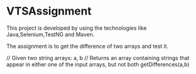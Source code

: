 # VTSAssignment

This project is developed by using the technologies like Java,Selenium,TestNG and Maven.

The assignment is to get the difference of two arrays and test it.

// Given two string arrays: a, b 
 // Returns an array containing strings that appear in either one of the input arrays, but not both 
 getDifferences(a,b) 
